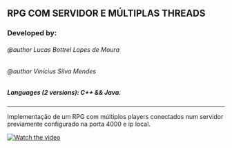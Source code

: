 ## RPG COM SERVIDOR E MÚLTIPLAS THREADS ##

### Developed by:
###### @author Lucas Bottrel Lopes de Moura
###### @author Vinícius Silva Mendes

##### Languages (2 versions): C++ && Java.
---

Implementação de um RPG com múltiplos players conectados num servidor previamente configurado na porta 4000 e ip local.

[![Watch the video](https://user-images.githubusercontent.com/65674658/190254036-a9f820d8-40b4-477e-af45-098a11754a6b.png)](https://www.youtube.com/watch?v=eV8tSaqTmbE)
